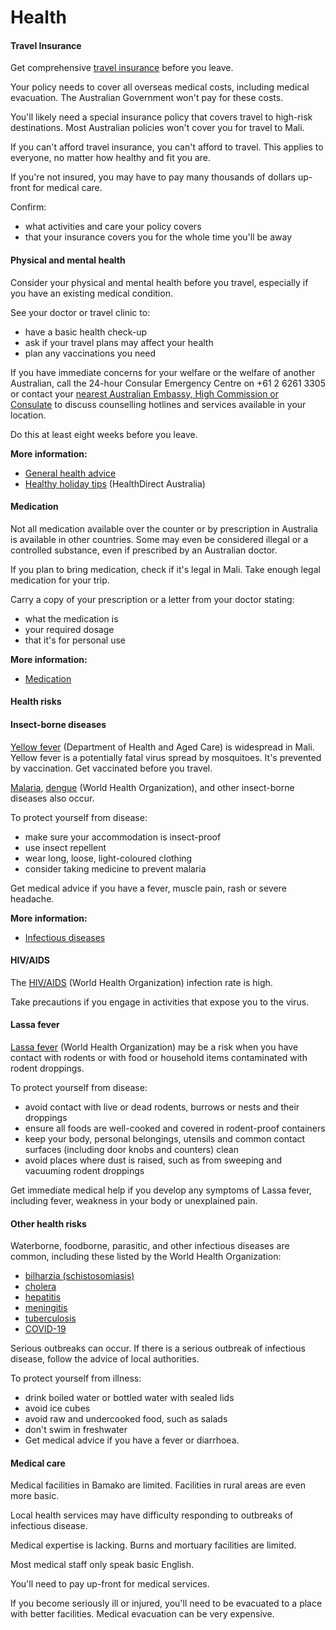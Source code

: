 # Health

#### Travel Insurance

Get comprehensive [travel insurance](https://www.smartraveller.gov.au/node/149) before you leave.

Your policy needs to cover all overseas medical costs, including medical evacuation. The Australian Government won't pay for these costs.

You'll likely need a special insurance policy that covers travel to high-risk destinations. Most Australian policies won't cover you for travel to Mali.

If you can't afford travel insurance, you can't afford to travel. This applies to everyone, no matter how healthy and fit you are.

If you're not insured, you may have to pay many thousands of dollars up-front for medical care.

Confirm:

* what activities and care your policy covers
* that your insurance covers you for the whole time you'll be away

#### Physical and mental health

Consider your physical and mental health before you travel, especially if you have an existing medical condition.

See your doctor or travel clinic to:

* have a basic health check-up
* ask if your travel plans may affect your health
* plan any vaccinations you need

If you have immediate concerns for your welfare or the welfare of another Australian, call the 24-hour Consular Emergency Centre on +61 2 6261 3305 or contact your [nearest Australian Embassy, High Commission or Consulate](https://www.dfat.gov.au/about-us/our-locations/missions/our-embassies-and-consulates-overseas) to discuss counselling hotlines and services available in your location.

Do this at least eight weeks before you leave.

**More information:**

* [General health advice](https://www.smartraveller.gov.au/before-you-go/health)
* [Healthy holiday tips](https://www.healthdirect.gov.au/healthy-holiday-tips-infographic) (HealthDirect Australia)

#### Medication

Not all medication available over the counter or by prescription in Australia is available in other countries. Some may even be considered illegal or a controlled substance, even if prescribed by an Australian doctor.

If you plan to bring medication, check if it's legal in Mali. Take enough legal medication for your trip.

Carry a copy of your prescription or a letter from your doctor stating:

* what the medication is
* your required dosage
* that it's for personal use

**More information:**

* [Medication](https://www.smartraveller.gov.au/before-you-go/health/medications)

#### Health risks

#### Insect-borne diseases

[Yellow fever](https://www.health.gov.au/diseases/yellow-fever?utm_source=health.gov.au&utm_medium=redirect&utm_campaign=digital_transformation&utm_content=yellowfever) (Department of Health and Aged Care) is widespread in Mali. Yellow fever is a potentially fatal virus spread by mosquitoes. It's prevented by vaccination. Get vaccinated before you travel.

[Malaria](https://www.who.int/news-room/fact-sheets/detail/malaria), [dengue](https://www.health.gov.au/diseases/dengue-virus-infection) (World Health Organization), and other insect-borne diseases also occur.

To protect yourself from disease:

* make sure your accommodation is insect-proof
* use insect repellent
* wear long, loose, light-coloured clothing
* consider taking medicine to prevent malaria

Get medical advice if you have a fever, muscle pain, rash or severe headache.

**More information:**

* [Infectious diseases](https://www.smartraveller.gov.au/before-you-go/health/diseases)

#### HIV/AIDS

The [HIV/AIDS](https://www.who.int/news-room/fact-sheets/detail/hiv-aids) (World Health Organization) infection rate is high.

Take precautions if you engage in activities that expose you to the virus.

#### Lassa fever

[Lassa fever](https://www.who.int/news-room/fact-sheets/detail/lassa-fever) (World Health Organization) may be a risk when you have contact with rodents or with food or household items contaminated with rodent droppings.

To protect yourself from disease:

* avoid contact with live or dead rodents, burrows or nests and their droppings
* ensure all foods are well-cooked and covered in rodent-proof containers
* keep your body, personal belongings, utensils and common contact surfaces (including door knobs and counters) clean
* avoid places where dust is raised, such as from sweeping and vacuuming rodent droppings

Get immediate medical help if you develop any symptoms of Lassa fever, including fever, weakness in your body or unexplained pain.

#### Other health risks

Waterborne, foodborne, parasitic, and other infectious diseases are common, including these listed by the World Health Organization:

* [bilharzia (schistosomiasis)](https://www.who.int/news-room/fact-sheets/detail/schistosomiasis)
* [cholera](https://www.who.int/news-room/fact-sheets/detail/cholera)
* [hepatitis](https://www.who.int/hepatitis/en/)
* [meningitis](https://www.who.int/emergencies/diseases/meningitis/en/)
* [tuberculosis](https://www.who.int/news-room/fact-sheets/detail/tuberculosis)
* [COVID-19](https://www.health.gov.au/health-alerts/covid-19)

Serious outbreaks can occur. If there is a serious outbreak of infectious disease, follow the advice of local authorities.

To protect yourself from illness:

* drink boiled water or bottled water with sealed lids
* avoid ice cubes
* avoid raw and undercooked food, such as salads
* don't swim in freshwater
* Get medical advice if you have a fever or diarrhoea.

#### Medical care

Medical facilities in Bamako are limited. Facilities in rural areas are even more basic.

Local health services may have difficulty responding to outbreaks of infectious disease.

Medical expertise is lacking. Burns and mortuary facilities are limited.

Most medical staff only speak basic English.

You'll need to pay up-front for medical services.

If you become seriously ill or injured, you'll need to be evacuated to a place with better facilities. Medical evacuation can be very expensive.